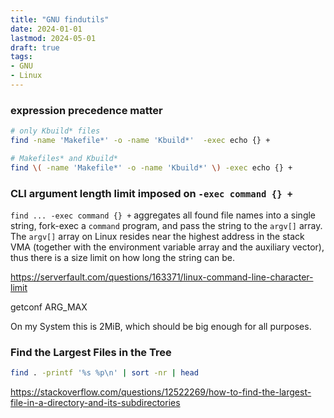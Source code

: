```yaml
---
title: "GNU findutils"
date: 2024-01-01
lastmod: 2024-05-01
draft: true
tags:
- GNU
- Linux
---
```


### expression precedence matter

```sh
# only Kbuild* files
find -name 'Makefile*' -o -name 'Kbuild*'  -exec echo {} +

# Makefiles* and Kbuild*
find \( -name 'Makefile*' -o -name 'Kbuild*' \) -exec echo {} +
```

### CLI argument length limit imposed on `-exec command {} +`

`find ... -exec command {} +` aggregates all found file names into a single string, fork-exec a `command` program, and pass the string to the `argv[]` array.
The `argv[]` array on Linux resides near the highest address in the stack VMA (together with the environment variable array and the auxiliary vector), thus there is a size limit on how long the string can be.

https://serverfault.com/questions/163371/linux-command-line-character-limit

getconf ARG_MAX

On my System this is 2MiB, which should be big enough for all purposes.

### Find the Largest Files in the Tree

```bash
find . -printf '%s %p\n' | sort -nr | head
```

https://stackoverflow.com/questions/12522269/how-to-find-the-largest-file-in-a-directory-and-its-subdirectories
